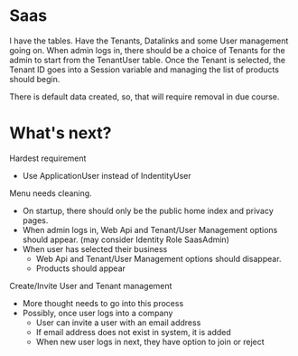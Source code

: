 # Saas
I have the tables.  Have the Tenants, Datalinks and some User management going on.
When admin logs in, there should be a choice of Tenants for the admin to start from the TenantUser table.
Once the Tenant is selected, the Tenant ID goes into a Session variable and managing the list of products should begin.

There is default data created, so, that will require removal in due course.

What's next?
============
Hardest requirement
 * Use ApplicationUser instead of IndentityUser

Menu needs cleaning.
 * On startup, there should only be the public home index and privacy pages.
 * When admin logs in, Web Api and Tenant/User Management options should appear. (may consider Identity Role SaasAdmin)
 * When user has selected their business
   - Web Api and Tenant/User Management options should disappear.
   - Products should appear

Create/Invite User and Tenant management
 * More thought needs to go into this process
 * Possibly, once user logs into a company
   - User can invite a user with an email address
   - If email address does not exist in system, it is added
   - When new user logs in next, they have option to join or reject
